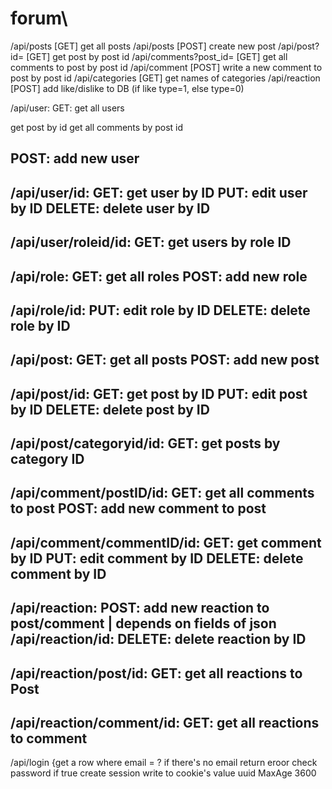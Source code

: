 # forum\

/api/posts [GET] get all posts
/api/posts [POST] create new post
/api/post?id= [GET] get post by post id
/api/comments?post_id= [GET] get all comments to post by post id
/api/comment [POST] write a new comment to post by post id
/api/categories [GET] get names of categories
/api/reaction [POST] add like/dislike to DB (if like type=1, else type=0)



/api/user:
GET: get all users

get post by id
get all comments by post id





















POST: add new user
----------------------------
/api/user/id:
GET: get user by ID
PUT: edit user by ID
DELETE: delete user by ID
----------------------------
/api/user/roleid/id:
GET: get users by role ID
--------------------------------------------------------
/api/role:
GET: get all roles
POST: add new role
----------------------------
/api/role/id:
PUT: edit role by ID
DELETE: delete role by ID
--------------------------------------------------------
/api/post:
GET: get all posts
POST: add new post
----------------------------
/api/post/id:
GET: get post by ID
PUT: edit post by ID
DELETE: delete post by ID
----------------------------
/api/post/categoryid/id:
GET: get posts by category ID
--------------------------------------------------------
/api/comment/postID/id:
GET: get all comments to post
POST: add new comment to post
----------------------------
/api/comment/commentID/id:
GET: get comment by ID
PUT: edit comment by ID
DELETE: delete comment by ID 
--------------------------------------------------------
/api/reaction:
POST: add new reaction to post/comment | depends on fields of json
/api/reaction/id:
DELETE: delete reaction by ID
----------------------------
/api/reaction/post/id:
GET: get all reactions to Post
----------------------------
/api/reaction/comment/id:
GET: get all reactions to comment
--------------------------------------------------------
/api/login
{get a row where email  = ?
if there's no email return eroor
check password
if true create session
write to cookie's value uuid
MaxAge 3600
